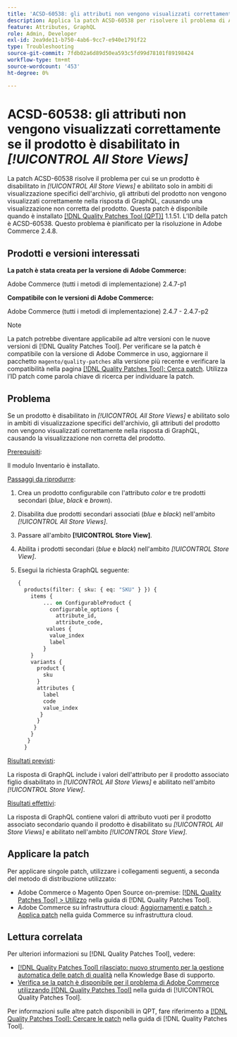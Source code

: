 ```yaml
---
title: 'ACSD-60538: gli attributi non vengono visualizzati correttamente se il prodotto è disabilitato in [!UICONTROL All Store Views]'
description: Applica la patch ACSD-60538 per risolvere il problema di Adobe Commerce, in cui se un prodotto è disabilitato in *Tutte le visualizzazioni store* e abilitato solo in ambiti di visualizzazione store specifici, gli attributi del prodotto non vengono visualizzati correttamente nella risposta di GraphQL, causando una visualizzazione non corretta del prodotto.
feature: Attributes, GraphQL
role: Admin, Developer
exl-id: 2ea9de11-b750-4ab6-9cc7-e940e1791f22
type: Troubleshooting
source-git-commit: 7fdb02a6d89d50ea593c5fd99d78101f89198424
workflow-type: tm+mt
source-wordcount: '453'
ht-degree: 0%

---
```


# ACSD-60538: gli attributi non vengono visualizzati correttamente se il prodotto è disabilitato in *[!UICONTROL All Store Views]*

La patch ACSD-60538 risolve il problema per cui se un prodotto è disabilitato in *[!UICONTROL All Store Views]* e abilitato solo in ambiti di visualizzazione specifici dell&#39;archivio, gli attributi del prodotto non vengono visualizzati correttamente nella risposta di GraphQL, causando una visualizzazione non corretta del prodotto. Questa patch è disponibile quando è installato [[!DNL Quality Patches Tool (QPT)]](https://experienceleague.adobe.com/it/docs/commerce-operations/tools/quality-patches-tool/quality-patches-tool-to-self-serve-quality-patches) 1.1.51. L’ID della patch è ACSD-60538. Questo problema è pianificato per la risoluzione in Adobe Commerce 2.4.8.

## Prodotti e versioni interessati

**La patch è stata creata per la versione di Adobe Commerce:**

Adobe Commerce (tutti i metodi di implementazione) 2.4.7-p1

**Compatibile con le versioni di Adobe Commerce:**

Adobe Commerce (tutti i metodi di implementazione) 2.4.7 - 2.4.7-p2

>[!NOTE]
>
>La patch potrebbe diventare applicabile ad altre versioni con le nuove versioni di [!DNL Quality Patches Tool]. Per verificare se la patch è compatibile con la versione di Adobe Commerce in uso, aggiornare il pacchetto `magento/quality-patches` alla versione più recente e verificare la compatibilità nella pagina [[!DNL Quality Patches Tool]: Cerca patch](https://experienceleague.adobe.com/tools/commerce-quality-patches/index.html?lang=it). Utilizza l’ID patch come parola chiave di ricerca per individuare la patch.

## Problema

Se un prodotto è disabilitato in *[!UICONTROL All Store Views]* e abilitato solo in ambiti di visualizzazione specifici dell&#39;archivio, gli attributi del prodotto non vengono visualizzati correttamente nella risposta di GraphQL, causando la visualizzazione non corretta del prodotto.

<u>Prerequisiti</u>:

Il modulo Inventario è installato.

<u>Passaggi da riprodurre</u>:

1. Crea un prodotto configurabile con l&#39;attributo *color* e tre prodotti secondari (*blue*, *black* e *brown*).
1. Disabilita due prodotti secondari associati (*blue* e *black*) nell&#39;ambito *[!UICONTROL All Store Views]*.
1. Passare all&#39;ambito **[!UICONTROL Store View]**.
1. Abilita i prodotti secondari (*blue* e *black*) nell&#39;ambito *[!UICONTROL Store View]*.
1. Esegui la richiesta GraphQL seguente:

   ```GraphQL
   {
     products(filter: { sku: { eq: "SKU" } }) {
       items {
           ... on ConfigurableProduct {
             configurable_options {
               attribute_id,
               attribute_code,
            values {
             value_index
             label
           }
       }
       variants {
         product {
           sku
         }
         attributes {
           label
           code
           value_index
          }
         }
        }
       }
      }
     }  
   ```

<u>Risultati previsti</u>:

La risposta di GraphQL include i valori dell&#39;attributo per il prodotto associato figlio disabilitato in *[!UICONTROL All Store Views]* e abilitato nell&#39;ambito *[!UICONTROL Store View]*.

<u>Risultati effettivi</u>:

La risposta di GraphQL contiene valori di attributo vuoti per il prodotto associato secondario quando il prodotto è disabilitato su *[!UICONTROL All Store Views]* e abilitato nell&#39;ambito *[!UICONTROL Store View]*.

## Applicare la patch

Per applicare singole patch, utilizzare i collegamenti seguenti, a seconda del metodo di distribuzione utilizzato:

* Adobe Commerce o Magento Open Source on-premise: [[!DNL Quality Patches Tool] > Utilizzo](/help/tools/quality-patches-tool/usage.md) nella guida di [!DNL Quality Patches Tool].
* Adobe Commerce su infrastruttura cloud: [Aggiornamenti e patch > Applica patch](https://experienceleague.adobe.com/docs/commerce-cloud-service/user-guide/develop/upgrade/apply-patches.html?lang=it) nella guida Commerce su infrastruttura cloud.

## Lettura correlata

Per ulteriori informazioni su [!DNL Quality Patches Tool], vedere:

* [[!DNL Quality Patches Tool] rilasciato: nuovo strumento per la gestione automatica delle patch di qualità](https://experienceleague.adobe.com/it/docs/commerce-operations/tools/quality-patches-tool/quality-patches-tool-to-self-serve-quality-patches) nella Knowledge Base di supporto.
* [Verifica se la patch è disponibile per il problema di Adobe Commerce utilizzando  [!DNL Quality Patches Tool]](/help/tools/quality-patches-tool/patches-available-in-qpt/check-patch-for-magento-issue-with-magento-quality-patches.md) nella guida di [!UICONTROL Quality Patches Tool].


Per informazioni sulle altre patch disponibili in QPT, fare riferimento a [[!DNL Quality Patches Tool]: Cercare le patch](https://experienceleague.adobe.com/tools/commerce-quality-patches/index.html?lang=it) nella guida di [!DNL Quality Patches Tool].
